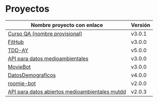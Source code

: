 # Proyectos

| Nombre proyecto con enlace                                                         | Versión |
|------------------------------------------------------------------------------------|---------|
| [Curso QA (nombre provisional)](https://github.com/testing-kakapos/curso-QA)       | v3.0.1  |
| [FitHub](https://github.com/fitplusplus/fithub)                                    | v3.0.0  |
| [TDD-AY](https://github.com/TDD-AY/TDD-Project)                                    | v5.0.0  |
| [API para datos medioambientales](https://github.com/tdd-JSP/TDD-curso)            | v3.0.0  |
| [MovieBot](https://github.com/tdd-IgnasiYManu/MovieBot)                            | v3.0.0  |
| [DatosDemograficos](https://github.com/tdd-organization-afp/DatosDemograficos)     | v4.0.0  |
| [roomie-bot](https://github.com/dipzza/roomie-bot)                                 | v2.0.0  |
| [API para datos abiertos medioambientales mutdd](https://github.com/muetsii/mutdd) | v2.0.3  |
